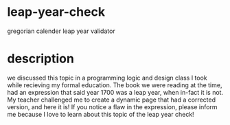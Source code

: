# leap-year-check
gregorian calender leap year validator

# description
we discussed this topic in a programming logic and design class I took while recieving my formal education. 
The book we were reading at the time, had an expression that said year 1700 was a leap year, when in-fact it is not.
My teacher challenged me to create a dynamic page that had a corrected version, and here it is! If you notice a flaw in the 
expression, please inform me because I love to learn about this topic of the leap year check!
